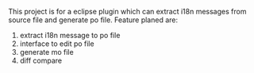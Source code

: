 This project is for a eclipse plugin which can extract i18n messages from source file and generate po file.
Feature planed are:
  1. extract i18n message to po file
  1. interface to edit po file
  1. generate mo file
  1. diff compare